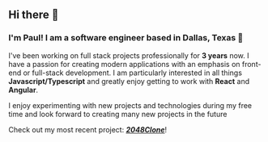 ## Hi there 👋

### I'm Paul! I am a software engineer based in Dallas, Texas 🤠

I've been working on full stack projects professionally for **3 years** now. I have a passion for creating modern applications with an emphasis on front-end or full-stack development. I am particularly interested in all things **Javascript/Typescript** and greatly enjoy getting to work with **React** and **Angular**. 

I enjoy experimenting with new projects and technologies during my free time and look forward to creating many new projects in the future

Check out my most recent project: ***[2048Clone](https://2048gameclone.netlify.app/)***!

<!--
**pbarrett21/pbarrett21** is a ✨ _special_ ✨ repository because its `README.md` (this file) appears on your GitHub profile.

Here are some ideas to get you started:

🔭 I’m currently working on ...
- 🌱 I’m currently learning ...
- 👯 I’m looking to collaborate on ...
- 🤔 I’m looking for help with ...
- 💬 Ask me about ...
- 📫 How to reach me: ...
- 😄 Pronouns: ...
- ⚡ Fun fact: ...
-->

